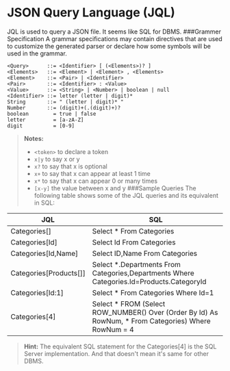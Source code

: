 JSON Query Language  (JQL)
=========================
JQL is used to query a JSON file. It seems like SQL for DBMS.
###Grammer Specification
A grammar specifications may contain directives that are used to customize the generated parser or declare how some symbols will be used in the grammar.
```
<Query>		 ::= <Identifier> [ (<Elements>)? ]
<Elements>   ::= <Element> | <Element> , <Elements> 
<Element>	 ::= <Pair> | <Identifier> 
<Pair>	     ::= <Identifier> : <Value>
<Value>	     ::= <String> | <Number> | boolean | null
<Identifier> ::= letter (letter | digit)*
String		 ::= " (letter | digit)* "
Number	 	 ::= (digit)+(.(digit)+)?
boolean		   = true | false
letter         = [a-zA-Z]
digit          = [0-9]
```
> **Notes:**
> * ```<token>``` to declare a token
> * ```x|y``` to say x or y
> * ```x?``` to say that x is optional
> * ```x+``` to say that x can appear at least 1 time
> * ```x*``` to say that x can appear 0 or many times
> * ```[x-y]``` the value between x and y
###Sample Queries
The following table shows some of the JQL queries and its equivalent in SQL:

JQL                   | SQL
--------              | ---
Categories[]          | Select * From Categories
Categories[Id]        | Select Id From Categories
Categories[Id,Name]   | Select ID,Name From Categories
Categories[Products[]]| Select *.Departments From Categories,Departments Where Categories.Id=Products.CategoryId
Categories[Id:1]      | Select * From Categories Where Id=1
Categories[4]         | Select * FROM (Select ROW_NUMBER() Over (Order By Id) As RowNum, * From Categories)                                        Where RowNum = 4
> **Hint:** The equivalent SQL statement for the Categories[4] is the SQL Server implementation. And that doesn't mean it's same for other DBMS.

